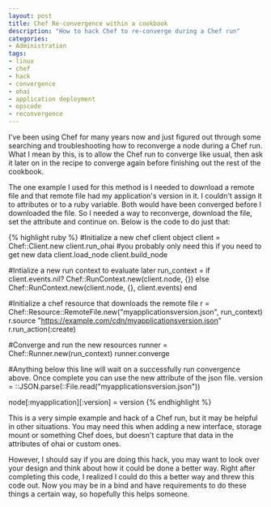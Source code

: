 ```yaml
---
layout: post
title: Chef Re-convergence within a cookbook
description: "How to hack Chef to re-converge during a Chef run"
categories:
- Administration
tags:
- linux
- chef
- hack
- convergence
- ohai
- application deployment
- opscode
- reconvergence
---
```

<p>I've been using Chef for many years now and just figured out through some searching and troubleshooting how to reconverge a node during a Chef run.  What I mean by this, is to allow the Chef run to converge like usual, then ask it later on in the recipe to converge again before finishing out the rest of the cookbook.</p>
<p>The one example I used for this method is I needed to download a remote file and that remote file had my application's version in it.  I couldn't assign it to attributes or to a ruby variable.  Both would have been converged before I downloaded the file.  So I needed a way to reconverge, download the file, set the attribute and continue on.  Below is the code to do just that:</p>

{% highlight ruby %}
#Initialize a new chef client object
client = Chef::Client.new
client.run_ohai #you probably only need this if you need to get new data
client.load_node
client.build_node

#Intialize a new run context to evaluate later
run_context = if client.events.nil?
  Chef::RunContext.new(client.node, {})
else
  Chef::RunContext.new(client.node, {}, client.events)
end

#Initialize a chef resource that downloads the remote file
r = Chef::Resource::RemoteFile.new("myapplicationsversion.json", run_context)
r.source "https://example.com/cdn/myapplicationsversion.json"
r.run_action(:create)

#Converge and run the new resources
runner = Chef::Runner.new(run_context)
runner.converge

#Anything below this line will wait on a successfully run convergence above.  Once complete you can use the new attribute of the json file.
version = ::JSON.parse(::File.read("myapplicationsversion.json"))

node[:myapplication][:version] = version
{% endhighlight %}

<p>This is a very simple example and hack of a Chef run, but it may be helpful in other situations.  You may need this when adding a new interface, storage mount or something Chef does, but doesn't capture that data in the attributes of ohai or custom ones.</p>
<p>However, I should say if you are doing this hack, you may want to look over your design and think about how it could be done a better way.  Right after completing this code, I realized I could do this a better way and threw this code out.  Now you may be in a bind and have requirements to do these things a certain way, so hopefully this helps someone.</p>
